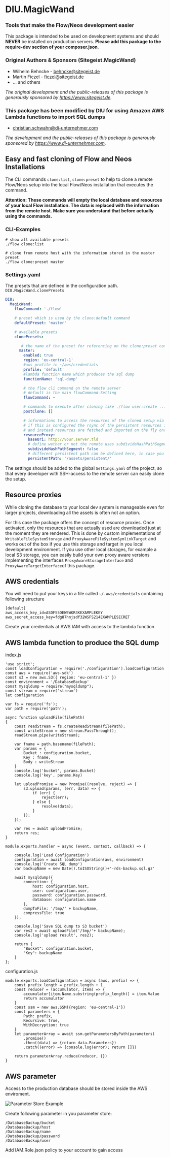 # DIU.MagicWand
### Tools that make the Flow/Neos development easier

This package is intended to be used on development systems and should **NEVER** be
installed on production servers. **Please add this package to the require-dev
section of your composer.json**.

### Original Authors & Sponsors (Sitegeist.MagicWand)

* Wilhelm Behncke - behncke@sitegeist.de
* Martin Ficzel - ficzel@sitegeist.de
* ... and others

*The original development and the public-releases of this package is generously sponsored by https://www.sitegeist.de.*

### This package has been modified by DIU for using Amazon AWS Lambda functions to import SQL dumps

* christian.schwahn@di-unternehmer.com

*The development and the public-releases of this package is generously sponsored by https://www.di-unternehmer.com.*

## Easy and fast cloning of Flow and Neos Installations

The CLI commands `clone:list`, `clone:preset` to help to
clone a remote Flow/Neos setup into the local Flow/Neos installation that executes the command.

**Attention: These commands will empty the local database and resources of your local Flow installation.
The data is replaced with the information from the remote host. Make sure you understand that before actually
using the commands.**

### CLI-Examples
```
# show all available presets
./flow clone:list

# clone from remote host with the information stored in the master preset
./flow clone:preset master
```

### Settings.yaml

The presets that are defined in the configuration path. `DIU.MagicWand.clonePresets`

```yaml
DIU:
  MagicWand:
    flowCommand: './flow'

    # preset which is used by the clone:default command
    defaultPreset: 'master'

    # available presets
    clonePresets:

       # the name of the preset for referencing on the clone:preset command
      master:
        enabled: true
        region: 'eu-central-1'
        #aws profile in ~/aws/credentials
        profile: 'default'
        #lambda function name which produces the sql dump
        functionName: 'sql-dump'

        # the flow cli command on the remote server
        # default is the main flowCommand-Setting
        flowCommand: ~

        # commands to execute after cloning like ./flow user:create ...
        postClone: []

        # informations to access the resources of the cloned setup via http
        # if this is configured the rsync of the persistent resources is skipped
        # and instead resources are fetched and imported on the fly once read
        resourceProxy:
          baseUri: http://vour.server.tld
          # define wether or not the remote uses subdivideHashPathSegments
          subdivideHashPathSegment: false
          # different persistent path can be defined here, in case you use (for example) aws s3 storage
          persistentPath: '/assets/persistent/'
```

The settings should be added to the global `Settings.yaml` of the project, so that every
developer with SSH-access to the remote server can easily clone the setup.

## Resource proxies

While cloning the database to your local dev system is manageable even for larger projects, downloading all the assets is often not an option.

For this case the package offers the concept of resource proxies. Once activated, only the resources that are actually used are downloaded just at the moment they are rendered.
This is done by custom implementations of `WritableFileSystemStorage` and `ProxyAwareFileSystemSymlinkTarget` and works out of the box if you use this storage and target in you local development environment.
If you use other local storages, for example a local S3 storage, you can easily build your own proxy aware versions implementing the interfaces `ProxyAwareStorageInterface` and `ProxyAwareTargetInterface`of this package.

## AWS credentials

You will need to put your keys in a file called `~/.aws/credentials` containing following structure
```
[default]
aws_access_key_id=ASDFS5DEWEWKR3KEXAMPLEKEY
aws_secret_access_key=fdg87hnjsdf32WSFS214EXAMPLESECRET
```

Create your credentials at AWS IAM with access to the lambda function

## AWS lambda function to produce the SQL dump

index.js
```
'use strict';
const loadConfiguration = require('./configuration').loadConfiguration
const aws = require('aws-sdk')
const s3 = new aws.S3({ region: 'eu-central-1' })
const environment = '/DatabaseBackup'
const mysqldump = require("mysqldump");
const stream = require('stream')
let configuration

var fs = require('fs');
var path = require('path');

async function uploadFile(filePath)
{
    const readStream = fs.createReadStream(filePath);
    const writeStream = new stream.PassThrough();
    readStream.pipe(writeStream);

    var fname = path.basename(filePath);
    var params = {
        Bucket : configuration.bucket,
        Key : fname,
        Body : writeStream
    }
    console.log('bucket', params.Bucket)
    console.log('key', params.Key)

    let uploadPromise = new Promise((resolve, reject) => {
        s3.upload(params, (err, data) => {
            if (err) {
                reject(err);
            } else {
                resolve(data);
            }
        });
    });

    var res = await uploadPromise;
    return res;
}

module.exports.handler = async (event, context, callback) => {

    console.log('Load Configuration')
    configuration = await loadConfiguration(aws, environment)
    console.log('Create SQL dump')
    var backupName = new Date().toISOString()+'-rds-backup.sql.gz'

    await mysqldump({
        connection: {
            host: configuration.host,
            user: configuration.user,
            password: configuration.password,
            database: configuration.name
        },
        dumpToFile: '/tmp/' + backupName,
        compressFile: true
    });

    console.log('Save SQL dump to S3 bucket')
    var res2 = await uploadFile('/tmp/'+ backupName);
    console.log('upload result', res2);

    return {
        "Bucket": configuration.bucket,
        "Key": backupName
    }
};

```

configuration.js

```
module.exports.loadConfiguration = async (aws, prefix) => {
    const prefix_length = prefix.length + 1
    const reducer = (accumulator, item) => {
        accumulator[item.Name.substring(prefix_length)] = item.Value
        return accumulator
    }
    const ssm = new aws.SSM({region: 'eu-central-1'})
    const parameters = {
        Path: prefix,
        Recursive: true,
        WithDecryption: true
    }
    let parameterArray = await ssm.getParametersByPath(parameters)
        .promise()
        .then((data) => {return data.Parameters})
        .catch((error) => {console.log(error); return []})

    return parameterArray.reduce(reducer, {})
}

```

## AWS parameter

Access to the production database should be stored inside the AWS enviroment.

![Parameter Store Example](./Lambda/ParameterStore_Sample.png)

Create following parameter in you parameter store:
```
/DatabaseBackup/bucket
/DatabaseBackup/host
/DatabaseBackup/name
/DatabaseBackup/password
/DatabaseBackup/user
```
Add IAM.Role.json policy to your account to gain access
